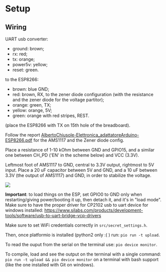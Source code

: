 # Setup

## Wiring

UART usb converter:
* ground: brown;
* rx: red;
* tx: orange;
* power5v: yellow;
* reset: green.

to the ESP8266:
* brown: blue GND;
* red: brown, RX, to the zener diode configuration (with the resistance and the zener diode for the voltage partitor);
* orange: green, TX;
* yellow: orange, 5V;
* green: orange with red stripes, REST.

(place the ESP8266 with TX on 15th hole of the breadboard).

Follow the report [AlbertoChiusole-Elettronica_adattatoreArduino-ESP8266.pdf](./AlbertoChiusole-Elettronica_adattatoreArduino-ESP8266.pdf) for the AMS1117 and the Zener diode config.

Place a resistance of 1-10 kOhm between GND and GPIO15, and a similar one between CH_PD ('EN' in the scheme below) and VCC (3.3V).

Leftmost foot of AMS1117 to GND, central to 3.3V output, rightmost to 5V input. Place a 20 uF capacitor between 5V and GND, and a 10 uF between 3.3V (the output of AMS1117) and GND, in order to stabilize the voltage.

![](http://s17.postimg.org/jfk189ddr/ESp_12_E.png)



**Important**: to load things on the ESP, set GPIO0 to GND only when restarting/giving power/booting it up, then detach it, and it's in "load mode".
Make sure to have the proper driver for CP2102 usb to uart device for windows installed: https://www.silabs.com/products/development-tools/software/usb-to-uart-bridge-vcp-drivers

Make sure to set WiFi credentials correctly in `src/secret_settings.h`.

Then, once platformio is installed (python2 only :( ) run: `pio run -t upload`.

To read the ouput from the serial on the terminal use: `pio device monitor`.

To compile, load and see the output on the terminal with a single command: `pio run -t upload && pio device monitor` on a terminal with bash support (like the one installed with Git on windows).